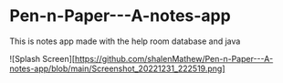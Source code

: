 # Pen-n-Paper---A-notes-app
This is notes app made with the help room database and java

![Splash Screen][https://github.com/shalenMathew/Pen-n-Paper---A-notes-app/blob/main/Screenshot_20221231_222519.png]
